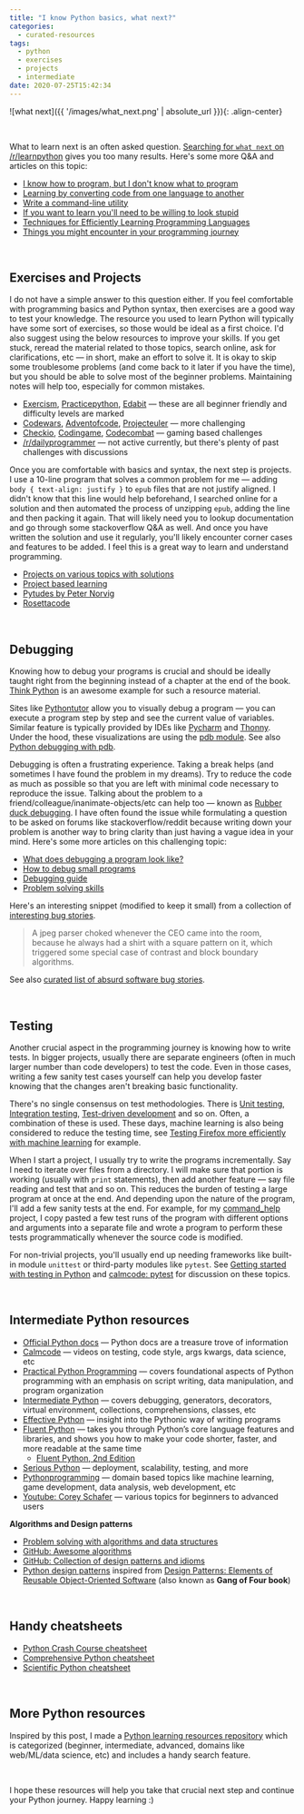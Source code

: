 ```yaml
---
title: "I know Python basics, what next?"
categories:
  - curated-resources
tags:
  - python
  - exercises
  - projects
  - intermediate
date: 2020-07-25T15:42:34
---
```


![what next]({{ '/images/what_next.png' | absolute_url }}){: .align-center}

<br>

What to learn next is an often asked question. [Searching for `what next` on /r/learnpython](https://www.reddit.com/r/learnpython/search?q=what+next&restrict_sr=on) gives you too many results. Here's some more Q&A and articles on this topic:

* [I know how to program, but I don't know what to program](https://www.devdungeon.com/content/i-know-how-program-i-dont-know-what-program)
* [Learning by converting code from one language to another](https://www.reddit.com/r/learnpython/comments/5503pa/code_conversion_probably_the_best_tool_any_level/)
* [Write a command-line utility](https://www.reddit.com/r/learnprogramming/comments/7m92i1/coding_idea_write_a_commandline_utility/)
* [If you want to learn you'll need to be willing to look stupid](https://www.reddit.com/r/learnprogramming/comments/5jm97p/if_you_want_to_learn_youll_need_to_be_willing_to/)
* [Techniques for Efficiently Learning Programming Languages](http://www.flyingmachinestudios.com/programming/learn-programming-languages-efficiently/)
* [Things you might encounter in your programming journey](https://www.techinasia.com/talk/27-things-started-programming)

<br>

## Exercises and Projects

I do not have a simple answer to this question either. If you feel comfortable with programming basics and Python syntax, then exercises are a good way to test your knowledge. The resource you used to learn Python will typically have some sort of exercises, so those would be ideal as a first choice. I'd also suggest using the below resources to improve your skills. If you get stuck, reread the material related to those topics, search online, ask for clarifications, etc  — in short, make an effort to solve it. It is okay to skip some troublesome problems (and come back to it later if you have the time), but you should be able to solve most of the beginner problems. Maintaining notes will help too, especially for common mistakes.

* [Exercism](https://exercism.io/tracks/python/exercises), [Practicepython](https://www.practicepython.org/), [Edabit](https://edabit.com/challenges/python3) — these are all beginner friendly and difficulty levels are marked
* [Codewars](https://www.codewars.com/), [Adventofcode](https://adventofcode.com/), [Projecteuler](https://projecteuler.net/) — more challenging
* [Checkio](https://py.checkio.org/), [Codingame](https://www.codingame.com/start), [Codecombat](https://codecombat.com/) — gaming based challenges
* [/r/dailyprogrammer](https://www.reddit.com/r/dailyprogrammer) — not active currently, but there's plenty of past challenges with discussions

Once you are comfortable with basics and syntax, the next step is projects. I use a 10-line program that solves a common problem for me — adding `body { text-align: justify }` to `epub` files that are not justify aligned. I didn't know that this line would help beforehand, I searched online for a solution and then automated the process of unzipping `epub`, adding the line and then packing it again. That will likely need you to lookup documentation and go through some stackoverflow Q&A as well. And once you have written the solution and use it regularly, you'll likely encounter corner cases and features to be added. I feel this is a great way to learn and understand programming.

* [Projects on various topics with solutions](https://github.com/karan/Projects-Solutions)
* [Project based learning](https://github.com/tuvtran/project-based-learning#python)
* [Pytudes by Peter Norvig](https://github.com/norvig/pytudes)
* [Rosettacode](https://rosettacode.org/wiki/Category:Python)

<br>

## Debugging

Knowing how to debug your programs is crucial and should be ideally taught right from the beginning instead of a chapter at the end of the book. [Think Python](https://greenteapress.com/wp/think-python-2e/) is an awesome example for such a resource material.

Sites like [Pythontutor](http://www.pythontutor.com/visualize.html#mode=edit) allow you to visually debug a program — you can execute a program step by step and see the current value of variables. Similar feature is typically provided by IDEs like [Pycharm](https://www.jetbrains.com/pycharm/) and [Thonny](https://thonny.org/). Under the hood, these visualizations are using the [pdb module](https://docs.python.org/3/library/pdb.html). See also [Python debugging with pdb](https://realpython.com/python-debugging-pdb/).

Debugging is often a frustrating experience. Taking a break helps (and sometimes I have found the problem in my dreams). Try to reduce the code as much as possible so that you are left with minimal code necessary to reproduce the issue. Talking about the problem to a friend/colleague/inanimate-objects/etc can help too — known as [Rubber duck debugging](https://rubberduckdebugging.com/). I have often found the issue while formulating a question to be asked on forums like stackoverflow/reddit because writing down your problem is another way to bring clarity than just having a vague idea in your mind. Here's some more articles on this challenging topic:

* [What does debugging a program look like?](https://jvns.ca/blog/2019/06/23/a-few-debugging-resources/)
* [How to debug small programs](https://ericlippert.com/2014/03/05/how-to-debug-small-programs/)
* [Debugging guide](https://uchicago-cs.github.io/debugging-guide/)
* [Problem solving skills](https://ryanstutorials.net/problem-solving-skills/)

Here's an interesting snippet (modified to keep it small) from a collection of [interesting bug stories](https://stackoverflow.com/questions/169713/whats-the-toughest-bug-you-ever-found-and-fixed).

>A jpeg parser choked whenever the CEO came into the room, because he always had a shirt with a square pattern on it, which triggered some special case of contrast and block boundary algorithms.

See also [curated list of absurd software bug stories](https://500mile.email/).

<br>

## Testing

Another crucial aspect in the programming journey is knowing how to write tests. In bigger projects, usually there are separate engineers (often in much larger number than code developers) to test the code. Even in those cases, writing a few sanity test cases yourself can help you develop faster knowing that the changes aren't breaking basic functionality.

There's no single consensus on test methodologies. There is [Unit testing](https://en.wikipedia.org/wiki/Unit_testing), [Integration testing](https://en.wikipedia.org/wiki/Integration_testing), [Test-driven development](https://en.wikipedia.org/wiki/Test-driven_development) and so on. Often, a combination of these is used. These days, machine learning is also being considered to reduce the testing time, see [Testing Firefox more efficiently with machine learning](https://hacks.mozilla.org/2020/07/testing-firefox-more-efficiently-with-machine-learning/) for example.

When I start a project, I usually try to write the programs incrementally. Say I need to iterate over files from a directory. I will make sure that portion is working (usually with `print` statements), then add another feature — say file reading and test that and so on. This reduces the burden of testing a large program at once at the end. And depending upon the nature of the program, I'll add a few sanity tests at the end. For example, for my [command_help](https://github.com/learnbyexample/command_help) project, I copy pasted a few test runs of the program with different options and arguments into a separate file and wrote a program to perform these tests programmatically whenever the source code is modified.

For non-trivial projects, you'll usually end up needing frameworks like built-in module `unittest` or third-party modules like `pytest`. See [Getting started with testing in Python](https://realpython.com/python-testing/) and [calmcode: pytest](https://calmcode.io/pytest/introduction.html) for discussion on these topics.

<br>

## Intermediate Python resources

* [Official Python docs](https://docs.python.org/3/index.html) — Python docs are a treasure trove of information
* [Calmcode](https://calmcode.io/) — videos on testing, code style, args kwargs, data science, etc
* [Practical Python Programming](https://dabeaz-course.github.io/practical-python/Notes/Contents.html) — covers foundational aspects of Python programming with an emphasis on script writing, data manipulation, and program organization
* [Intermediate Python](https://book.pythontips.com/en/latest/index.html) — covers debugging, generators, decorators, virtual environment, collections, comprehensions, classes, etc
* [Effective Python](https://www.effectivepython.com/) — insight into the Pythonic way of writing programs
* [Fluent Python](https://www.oreilly.com/library/view/fluent-python/9781491946237/) — takes you through Python’s core language features and libraries, and shows you how to make your code shorter, faster, and more readable at the same time
    * [Fluent Python, 2nd Edition](https://www.oreilly.com/library/view/fluent-python-2nd/9781492056348/)
* [Serious Python](https://nostarch.com/seriouspython) — deployment, scalability, testing, and more
* [Pythonprogramming](https://pythonprogramming.net/) — domain based topics like machine learning, game development, data analysis, web development, etc
* [Youtube: Corey Schafer](https://www.youtube.com/user/schafer5/playlists) — various topics for beginners to advanced users

**Algorithms and Design patterns**

* [Problem solving with algorithms and data structures](https://runestone.academy/runestone/static/pythonds/index.html) 
* [GitHub: Awesome algorithms](https://github.com/tayllan/awesome-algorithms)
* [GitHub: Collection of design patterns and idioms](https://github.com/faif/python-patterns)
* [Python design patterns](https://python-patterns.guide/) inspired from [Design Patterns: Elements of Reusable Object-Oriented Software](https://en.wikipedia.org/wiki/Design_Patterns) (also known as **Gang of Four book**)

<br>

## Handy cheatsheets

* [Python Crash Course cheatsheet](https://ehmatthes.github.io/pcc_2e/cheat_sheets/cheat_sheets/)
* [Comprehensive Python cheatsheet](https://gto76.github.io/python-cheatsheet/)
* [Scientific Python cheatsheet](https://ipgp.github.io/scientific_python_cheat_sheet/)

<br>

## More Python resources

Inspired by this post, I made a [Python learning resources repository](https://learnbyexample.github.io/py_resources/) which is categorized (beginner, intermediate, advanced, domains like web/ML/data science, etc) and includes a handy search feature.

<br>

I hope these resources will help you take that crucial next step and continue your Python journey. Happy learning :)

